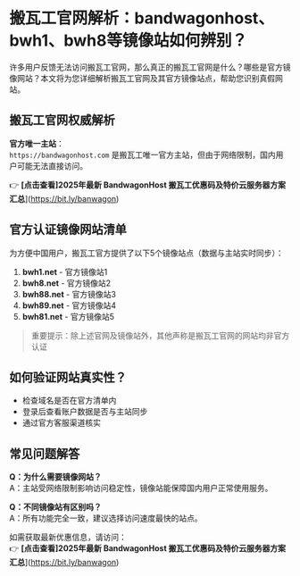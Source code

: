 # 搬瓦工官网解析：bandwagonhost、bwh1、bwh8等镜像站如何辨别？

许多用户反馈无法访问搬瓦工官网，那么真正的搬瓦工官网是什么？哪些是官方镜像网站？本文将为您详细解析搬瓦工官网及其官方镜像站点，帮助您识别真假网站。

## 搬瓦工官网权威解析

**官方唯一主站**：  
`https://bandwagonhost.com` 是搬瓦工唯一官方主站，但由于网络限制，国内用户可能无法直接访问。

👉 **[点击查看]2025年最新 BandwagonHost 搬瓦工优惠码及特价云服务器方案汇总**](https://bit.ly/banwagon)

## 官方认证镜像网站清单

为方便中国用户，搬瓦工官方提供了以下5个镜像站点（数据与主站实时同步）：

1. **bwh1.net** - 官方镜像站1
2. **bwh8.net** - 官方镜像站2  
3. **bwh88.net** - 官方镜像站3
4. **bwh89.net** - 官方镜像站4
5. **bwh81.net** - 官方镜像站5

> 重要提示：除上述官网及镜像站外，其他声称是搬瓦工官网的网站均非官方认证

## 如何验证网站真实性？

- 检查域名是否在官方清单内
- 登录后查看账户数据是否与主站同步
- 通过官方客服渠道核实

## 常见问题解答

**Q：为什么需要镜像网站？**  
A：主站受网络限制影响访问稳定性，镜像站能保障国内用户正常使用服务。

**Q：不同镜像站有区别吗？**  
A：所有功能完全一致，建议选择访问速度最快的站点。

如需获取最新优惠信息，请访问：  
👉 **[点击查看]2025年最新 BandwagonHost 搬瓦工优惠码及特价云服务器方案汇总**](https://bit.ly/banwagon)